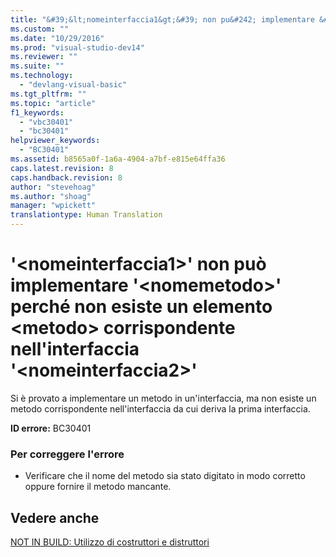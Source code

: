 ```yaml
---
title: "&#39;&lt;nomeinterfaccia1&gt;&#39; non pu&#242; implementare &#39;&lt;nomemetodo&gt;&#39; perch&#233; non esiste un elemento &lt;metodo&gt; corrispondente nell&#39;interfaccia &#39;&lt;nomeinterfaccia2&gt;&#39; | Microsoft Docs"
ms.custom: ""
ms.date: "10/29/2016"
ms.prod: "visual-studio-dev14"
ms.reviewer: ""
ms.suite: ""
ms.technology: 
  - "devlang-visual-basic"
ms.tgt_pltfrm: ""
ms.topic: "article"
f1_keywords: 
  - "vbc30401"
  - "bc30401"
helpviewer_keywords: 
  - "BC30401"
ms.assetid: b8565a0f-1a6a-4904-a7bf-e815e64ffa36
caps.latest.revision: 8
caps.handback.revision: 8
author: "stevehoag"
ms.author: "shoag"
manager: "wpickett"
translationtype: Human Translation
---
```

# &#39;&lt;nomeinterfaccia1&gt;&#39; non pu&#242; implementare &#39;&lt;nomemetodo&gt;&#39; perch&#233; non esiste un elemento &lt;metodo&gt; corrispondente nell&#39;interfaccia &#39;&lt;nomeinterfaccia2&gt;&#39;
Si è provato a implementare un metodo in un'interfaccia, ma non esiste un metodo corrispondente nell'interfaccia da cui deriva la prima interfaccia.  
  
 **ID errore:** BC30401  
  
### Per correggere l'errore  
  
-   Verificare che il nome del metodo sia stato digitato in modo corretto oppure fornire il metodo mancante.  
  
## Vedere anche  
 [NOT IN BUILD: Utilizzo di costruttori e distruttori](http://msdn.microsoft.com/it-it/548eebe1-86c4-4377-b2f5-447cb8be3d90)